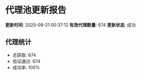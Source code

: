 # 代理池更新报告

**更新时间**: 2025-08-21 00:37:12
**有效代理数量**: 674
**更新状态**:  成功

## 代理统计
- 总获取: 674
- 验证通过: 674
- 成功率: 100%
